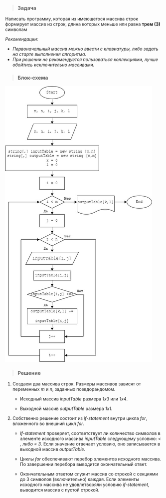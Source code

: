 >### **Задача**
Написать программу, которая из имеющегося массива строк формирует массив из строк, длина которых меньше или равна **трем (3)** символам

_Рекомендации:_ 
* _Первоначальный массив можно ввести с клавиатуры, либо задать на старте выполнения алгоритма._
* _При решении не рекомендуется пользоваться коллекциями, лучше обойтись исключительно массивами._

>### **Блок-схема**
![Блок-схема решения!](Diagram.jpg)

>### **Решение**

1. Создаем два массива строк. Размеры массивов зависят от переменных _m_ и _n_, заданных псевдорандомом.

    * Исходный массив _inputTable_ размера _1x3_ или _1x4_.

    * Выходной массив _outputTable_ размера _1x1_.

   
    
2. Собственно решение состоит из _if-statement_ внутри цикла _for_, вложенного во внешний цикл _for_.

    * _If-statement_ проверяет, соответствует ли количество символов в элементе исходного массива _inputTable_ следующему условию: _< , либо = 3_. Если значение отвечает условию, оно записывается в выходной массив _outputTable_.

    * Циклы _for_ обеспечивают перебор элементов исходного массива. По завершении перебора выводится окончательный ответ.

    * Окончательным ответом служит массив со строкой с секциями до 3 символов (включительно) каждая. Если элементы исходного массива не удовлетворяли условию _if-statement_, выводится массив с пустой строкой.